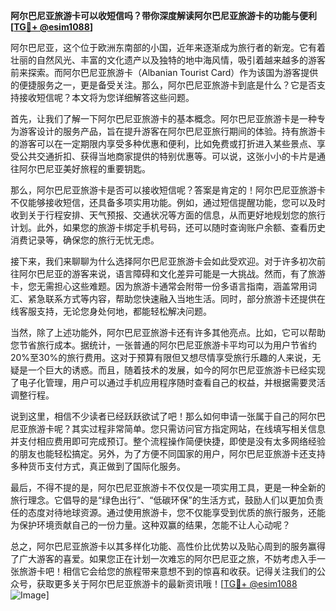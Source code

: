 **阿尔巴尼亚旅游卡可以收短信吗？带你深度解读阿尔巴尼亚旅游卡的功能与便利[[TG💪+ @esim1088](https://t.me/s/esim1088)]**

阿尔巴尼亚，这个位于欧洲东南部的小国，近年来逐渐成为旅行者的新宠。它有着壮丽的自然风光、丰富的文化遗产以及独特的地中海风情，吸引着越来越多的游客前来探索。而阿尔巴尼亚旅游卡（Albanian Tourist Card）作为该国为游客提供的便捷服务之一，更是备受关注。那么，阿尔巴尼亚旅游卡到底是什么？它是否支持接收短信呢？本文将为您详细解答这些问题。

首先，让我们了解一下阿尔巴尼亚旅游卡的基本概念。阿尔巴尼亚旅游卡是一种专为游客设计的服务产品，旨在提升游客在阿尔巴尼亚旅行期间的体验。持有旅游卡的游客可以在一定期限内享受多种优惠和便利，比如免费或打折进入某些景点、享受公共交通折扣、获得当地商家提供的特别优惠等。可以说，这张小小的卡片是通往阿尔巴尼亚美好旅程的重要钥匙。

那么，阿尔巴尼亚旅游卡是否可以接收短信呢？答案是肯定的！阿尔巴尼亚旅游卡不仅能够接收短信，还具备多项实用功能。例如，通过短信提醒功能，您可以及时收到关于行程安排、天气预报、交通状况等方面的信息，从而更好地规划您的旅行计划。此外，如果您的旅游卡绑定手机号码，还可以随时查询账户余额、查看历史消费记录等，确保您的旅行无忧无虑。

接下来，我们来聊聊为什么选择阿尔巴尼亚旅游卡会如此受欢迎。对于许多初次前往阿尔巴尼亚的游客来说，语言障碍和文化差异可能是一大挑战。然而，有了旅游卡，您无需担心这些难题。因为旅游卡通常会附带一份多语言指南，涵盖常用词汇、紧急联系方式等内容，帮助您快速融入当地生活。同时，部分旅游卡还提供在线客服支持，无论您身处何地，都能轻松解决问题。

当然，除了上述功能外，阿尔巴尼亚旅游卡还有许多其他亮点。比如，它可以帮助您节省旅行成本。据统计，一张普通的阿尔巴尼亚旅游卡平均可以为用户节省约20%至30%的旅行费用。这对于预算有限但又想尽情享受旅行乐趣的人来说，无疑是一个巨大的诱惑。而且，随着技术的发展，如今的阿尔巴尼亚旅游卡已经实现了电子化管理，用户可以通过手机应用程序随时查看自己的权益，并根据需要灵活调整行程。

说到这里，相信不少读者已经跃跃欲试了吧！那么如何申请一张属于自己的阿尔巴尼亚旅游卡呢？其实过程非常简单。您只需访问官方指定网站，在线填写相关信息并支付相应费用即可完成预订。整个流程操作简便快捷，即使是没有太多网络经验的朋友也能轻松搞定。另外，为了方便不同国家的用户，阿尔巴尼亚旅游卡还支持多种货币支付方式，真正做到了国际化服务。

最后，不得不提的是，阿尔巴尼亚旅游卡不仅仅是一项实用工具，更是一种全新的旅行理念。它倡导的是“绿色出行”、“低碳环保”的生活方式，鼓励人们以更加负责任的态度对待地球资源。通过使用旅游卡，您不仅能享受到优质的旅行服务，还能为保护环境贡献自己的一份力量。这种双赢的结果，怎能不让人心动呢？

总之，阿尔巴尼亚旅游卡以其多样化功能、高性价比优势以及贴心周到的服务赢得了广大游客的喜爱。如果您正在计划一次难忘的阿尔巴尼亚之旅，不妨考虑入手一张旅游卡吧！相信它会给您的旅程带来意想不到的惊喜和收获。记得关注我们的公众号，获取更多关于阿尔巴尼亚旅游卡的最新资讯哦！[[TG💪+ @esim1088](https://t.me/s/esim1088) ![Image](https://i.postimg.cc/4NQfJmqS/Snipaste-2025-05-13-00-14-12.png)]